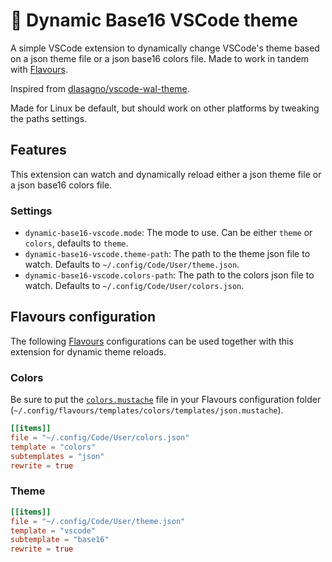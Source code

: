 # 🎨 Dynamic Base16 VSCode theme

A simple VSCode extension to dynamically change VSCode's theme based on a json theme file or a json base16 colors file.
Made to work in tandem with [Flavours](https://github.com/Misterio77/flavours).

Inspired from [dlasagno/vscode-wal-theme](https://github.com/dlasagno/vscode-wal-theme).

Made for Linux be default, but should work on other platforms by tweaking the paths settings.

## Features

This extension can watch and dynamically reload either a json theme file or a json base16 colors file.

### Settings

- `dynamic-base16-vscode.mode`: The mode to use. Can be either `theme` or `colors`, defaults to `theme`.
- `dynamic-base16-vscode.theme-path`: The path to the theme json file to watch. Defaults to `~/.config/Code/User/theme.json`.
- `dynamic-base16-vscode.colors-path`: The path to the colors json file to watch. Defaults to `~/.config/Code/User/colors.json`.

## Flavours configuration

The following [Flavours](https://github.com/Misterio77/flavours) configurations can be used together with this extension for dynamic theme reloads.

### Colors

Be sure to put the [`colors.mustache`](./assets/colors.mustache) file in your Flavours configuration folder (`~/.config/flavours/templates/colors/templates/json.mustache`).

```toml
[[items]]
file = "~/.config/Code/User/colors.json"
template = "colors"
subtemplates = "json"
rewrite = true
```

### Theme

```toml
[[items]]
file = "~/.config/Code/User/theme.json"
template = "vscode"
subtemplate = "base16"
rewrite = true
```
